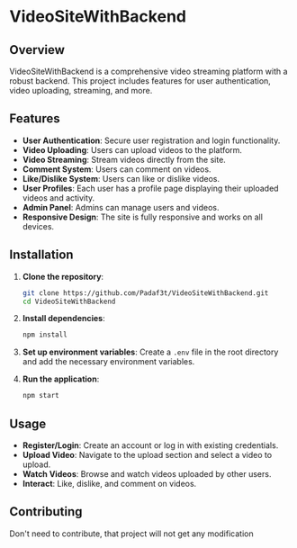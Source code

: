 # VideoSiteWithBackend

## Overview

VideoSiteWithBackend is a comprehensive video streaming platform with a robust backend. This project includes features for user authentication, video uploading, streaming, and more.

## Features

- **User Authentication**: Secure user registration and login functionality.
- **Video Uploading**: Users can upload videos to the platform.
- **Video Streaming**: Stream videos directly from the site.
- **Comment System**: Users can comment on videos.
- **Like/Dislike System**: Users can like or dislike videos.
- **User Profiles**: Each user has a profile page displaying their uploaded videos and activity.
- **Admin Panel**: Admins can manage users and videos.
- **Responsive Design**: The site is fully responsive and works on all devices.

## Installation

1. **Clone the repository**:
    ```bash
    git clone https://github.com/Padaf3t/VideoSiteWithBackend.git
    cd VideoSiteWithBackend
    ```

2. **Install dependencies**:
    ```bash
    npm install
    ```

3. **Set up environment variables**:
    Create a `.env` file in the root directory and add the necessary environment variables.

4. **Run the application**:
    ```bash
    npm start
    ```

## Usage

- **Register/Login**: Create an account or log in with existing credentials.
- **Upload Video**: Navigate to the upload section and select a video to upload.
- **Watch Videos**: Browse and watch videos uploaded by other users.
- **Interact**: Like, dislike, and comment on videos.

## Contributing

Don't need to contribute, that project will not get any modification
